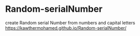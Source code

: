 # Random-serialNumber
create Random serial Number from numbers and capital letters
<https://kawthermohamed.github.io/Random-serialNumber/>
